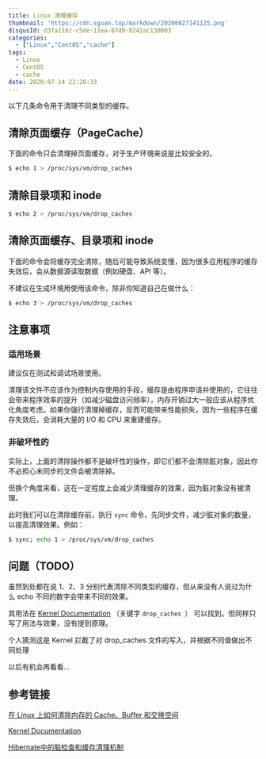 ```yaml
---
title: Linux 清理缓存
thumbnail: 'https://cdn.sguan.top/markdown/20200827141125.png'
disqusId: d3fa116c-c5de-11ea-87d0-0242ac130003
categories:
  - ["Linux","CentOS","cache"]
tags:
  - Linux
  - CentOS
  - cache
date: 2020-07-14 22:28:33
---
```


以下几条命令用于清理不同类型的缓存。

<!-- more -->

## 清除页面缓存（PageCache）

下面的命令只会清理掉页面缓存，对于生产环境来说是比较安全的。

```bash
$ echo 1 > /proc/sys/vm/drop_caches
```

## 清除目录项和 inode

```bash
$ echo 2 > /proc/sys/vm/drop_caches     
```

## 清除页面缓存、目录项和 inode

下面的命令会将缓存完全清除，随后可能导致系统变慢，因为很多应用程序的缓存失效后，会从数据源读取数据（例如硬盘、API 等）。

不建议在生成环境用使用该命令，除非你知道自己在做什么：

```bash
$ echo 3 > /proc/sys/vm/drop_caches     
```

## 注意事项

### 适用场景

建议仅在测试和调试场景使用。

清理该文件不应该作为控制内存使用的手段，缓存是由程序申请并使用的，它往往会带来程序效率的提升（如减少磁盘访问频率），内存开销过大一般应该从程序优化角度考虑。如果你强行清理掉缓存，反而可能带来性能损失，因为一些程序在缓存失效后，会消耗大量的 I/O 和 CPU 来重建缓存。

### 非破坏性的

实际上，上面的清除操作都不是破坏性的操作，即它们都不会清除脏对象，因此你不必担心未同步的文件会被清除掉。

但换个角度来看，这在一定程度上会减少清理缓存的效果，因为脏对象没有被清理。

此时我们可以在清除缓存前，执行 `sync` 命令，先同步文件，减少脏对象的数量，以提高清理效果。例如：

```bash
$ sync; echo 1 > /proc/sys/vm/drop_caches
```

## 问题（TODO）

虽然到处都在说 1、2、3 分别代表清除不同类型的缓存，但从来没有人说过为什么 echo 不同的数字会带来不同的效果。

其用法在 [Kernel Documentation](https://www.kernel.org/doc/Documentation/sysctl/vm.txt) （关键字 `drop_caches `） 可以找到。但同样只写了用法与效果，没有提到原理。

个人猜测这是 Kernel 拦截了对 drop_caches 文件的写入，并根据不同值做出不同处理

以后有机会再看看...

## 参考链接

[在 Linux 上如何清除内存的 Cache、Buffer 和交换空间](https://linux.cn/article-5627-1.html)

[Kernel Documentation](https://www.kernel.org/doc/Documentation/sysctl/vm.txt)

[Hibernate中的脏检查和缓存清理机制](https://www.cnblogs.com/zhangzongle/p/5782375.html)